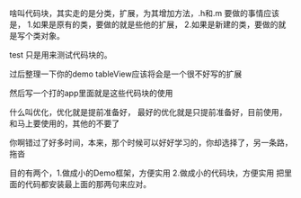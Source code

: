 啥叫代码块，其实走的是分类，扩展，为其增加方法，.h和.m
要做的事情应该是，
1.如果是原有的类，要做的就是些他的扩展，
2.如果是新建的类，要做的就是写个类对象。

test 只是用来测试代码块的。

过后整理一下你的demo
tableView应该将会是一个很不好写的扩展

然后写一个打的app里面就是这些代码块的使用

什么叫优化，优化就是提前准备好，
最好的优化就是只提前准备好，目前使用，和马上要使用的，其他的不要了

你啊错过了好多时间，本来，那个时候可以好好学习的，你却选择了，另一条路，拖沓

目的有两个，1.做成小的Demo框架，方便实用
2.做成小的代码块，方便实用
	把里面的代码都安装最上面的那两句来应对。



